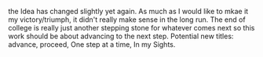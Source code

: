 the Idea has changed slightly yet again. As much as I would like to mkae it my victory/triumph, it didn't really make sense in the long run. The end of college is really just another stepping stone for whatever comes next so this work should be about advancing to the next step.
Potential new titles: advance, proceed, One step at a time, In my Sights. 
